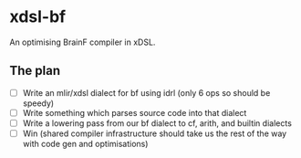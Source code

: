 # xdsl-bf

An optimising BrainF compiler in xDSL.

## The plan

- [ ] Write an mlir/xdsl dialect for bf using idrl (only 6 ops so should be speedy)
- [ ] Write something which parses source code into that dialect
- [ ] Write a lowering pass from our bf dialect to cf, arith, and builtin dialects
- [ ] Win (shared compiler infrastructure should take us the rest of the way with code gen and optimisations)
